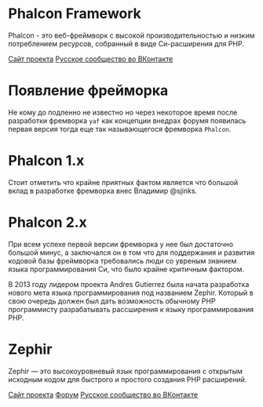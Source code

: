 Phalcon Framework
=================

Phalcon - это веб-фреймворк с высокой производительностью и низким потреблением ресурсов, собранный в виде Си-расширения для PHP.

[Сайт проекта](http://phalconphp.com/en/) [Русское сообщество во ВКонтакте](http://vk.com/phalconphp)

# Появление фрейморка

Не кому до подленно не известно но через некоторое время после разработки фремворка `yaf` как концепции внедрах форумя появилась первая версия тогда еще
так называющегося фремворка `Phalcon`.

# Phalcon 1.x

Стоит отметить что крайне приятных фактом является что большой вклад в разработке фремворка внес Владимир @sjinks.

# Phalcon 2.x

При всем успехе первой версии фремворка у нее был достаточно большой минус, а заключался он в том что для поддержания и развития кодовой базы фреймворка требовались
люди со увреным знанием языка программирования Си, что было крайне критичным фактором.

В 2013 году лидером проекта Andres Gutierrez была начата разработка нового мета языка программирования под названием Zephir. Который в свою очередь
должен был дать возможность обычному PHP программисту разрабатывать рассширения к языку программирования PHP.

# Zephir

Zephir — это высокоуровневый язык программирования с открытым исходным кодом для быстрого и простого создания PHP расширений.

[Сайт проекта](http://zephir-lang.com/) [Форум](http://forum.zephir-lang.com/) [Русское сообщество во ВКонтакте](http://vk.com/zephir_lang)
